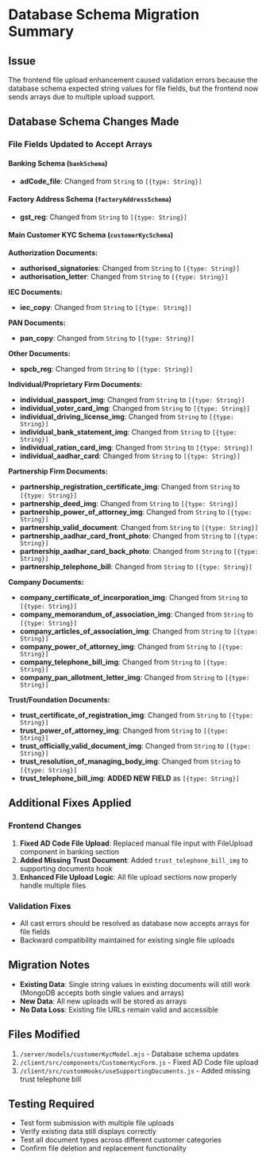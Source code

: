 # Database Schema Migration Summary

## Issue
The frontend file upload enhancement caused validation errors because the database schema expected string values for file fields, but the frontend now sends arrays due to multiple upload support.

## Database Schema Changes Made

### File Fields Updated to Accept Arrays

#### Banking Schema (`bankSchema`)
- **adCode_file**: Changed from `String` to `[{type: String}]`

#### Factory Address Schema (`factoryAddressSchema`)
- **gst_reg**: Changed from `String` to `[{type: String}]`

#### Main Customer KYC Schema (`customerKycSchema`)

**Authorization Documents:**
- **authorised_signatories**: Changed from `String` to `[{type: String}]`
- **authorisation_letter**: Changed from `String` to `[{type: String}]`

**IEC Documents:**
- **iec_copy**: Changed from `String` to `[{type: String}]`

**PAN Documents:**
- **pan_copy**: Changed from `String` to `[{type: String}]`

**Other Documents:**
- **spcb_reg**: Changed from `String` to `[{type: String}]`

**Individual/Proprietary Firm Documents:**
- **individual_passport_img**: Changed from `String` to `[{type: String}]`
- **individual_voter_card_img**: Changed from `String` to `[{type: String}]`
- **individual_driving_license_img**: Changed from `String` to `[{type: String}]`
- **individual_bank_statement_img**: Changed from `String` to `[{type: String}]`
- **individual_ration_card_img**: Changed from `String` to `[{type: String}]`
- **individual_aadhar_card**: Changed from `String` to `[{type: String}]`

**Partnership Firm Documents:**
- **partnership_registration_certificate_img**: Changed from `String` to `[{type: String}]`
- **partnership_deed_img**: Changed from `String` to `[{type: String}]`
- **partnership_power_of_attorney_img**: Changed from `String` to `[{type: String}]`
- **partnership_valid_document**: Changed from `String` to `[{type: String}]`
- **partnership_aadhar_card_front_photo**: Changed from `String` to `[{type: String}]`
- **partnership_aadhar_card_back_photo**: Changed from `String` to `[{type: String}]`
- **partnership_telephone_bill**: Changed from `String` to `[{type: String}]`

**Company Documents:**
- **company_certificate_of_incorporation_img**: Changed from `String` to `[{type: String}]`
- **company_memorandum_of_association_img**: Changed from `String` to `[{type: String}]`
- **company_articles_of_association_img**: Changed from `String` to `[{type: String}]`
- **company_power_of_attorney_img**: Changed from `String` to `[{type: String}]`
- **company_telephone_bill_img**: Changed from `String` to `[{type: String}]`
- **company_pan_allotment_letter_img**: Changed from `String` to `[{type: String}]`

**Trust/Foundation Documents:**
- **trust_certificate_of_registration_img**: Changed from `String` to `[{type: String}]`
- **trust_power_of_attorney_img**: Changed from `String` to `[{type: String}]`
- **trust_officially_valid_document_img**: Changed from `String` to `[{type: String}]`
- **trust_resolution_of_managing_body_img**: Changed from `String` to `[{type: String}]`
- **trust_telephone_bill_img**: **ADDED NEW FIELD** as `[{type: String}]`

## Additional Fixes Applied

### Frontend Changes
1. **Fixed AD Code File Upload**: Replaced manual file input with FileUpload component in banking section
2. **Added Missing Trust Document**: Added `trust_telephone_bill_img` to supporting documents hook
3. **Enhanced File Upload Logic**: All file upload sections now properly handle multiple files

### Validation Fixes
- All cast errors should be resolved as database now accepts arrays for file fields
- Backward compatibility maintained for existing single file uploads

## Migration Notes
- **Existing Data**: Single string values in existing documents will still work (MongoDB accepts both single values and arrays)
- **New Data**: All new uploads will be stored as arrays
- **No Data Loss**: Existing file URLs remain valid and accessible

## Files Modified
1. `/server/models/customerKycModel.mjs` - Database schema updates
2. `/client/src/components/CustomerKycForm.js` - Fixed AD Code file upload
3. `/client/src/customHooks/useSupportingDocuments.js` - Added missing trust telephone bill

## Testing Required
- Test form submission with multiple file uploads
- Verify existing data still displays correctly
- Test all document types across different customer categories
- Confirm file deletion and replacement functionality
